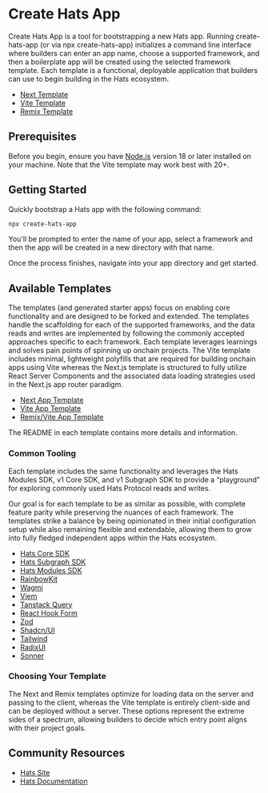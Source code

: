 # Create Hats App

Create Hats App is a tool for bootstrapping a new Hats app. Running create-hats-app (or via npx create-hats-app) initializes a command line interface where builders can enter an app name, choose a supported framework, and then a boilerplate app will be created using the selected framework template. Each template is a functional, deployable application that builders can use to begin building in the Hats ecosystem.

- [Next Template](https://create-next-hats-app.vercel.app/)
- [Vite Template](https://create-next-hats-app.vercel.app/)
- [Remix Template](https://create-next-hats-app.vercel.app/)

## Prerequisites

Before you begin, ensure you have [Node.js](https://nodejs.org/en/) version 18 or later installed on your machine. Note that the Vite template may work best with 20+.

## Getting Started

Quickly bootstrap a Hats app with the following command:

```bash
npx create-hats-app
```

You'll be prompted to enter the name of your app, select a framework and then the app will be created in a new directory with that name.

Once the process finishes, navigate into your app directory and get started.

## Available Templates

The templates (and generated starter apps) focus on enabling core functionality and are designed to be forked and extended. The templates handle the scaffolding for each of the supported frameworks, and the data reads and writes are implemented by following the commonly accepted approaches specific to each framework. Each template leverages learnings and solves pain points of spinning up onchain projects. The Vite template includes minimal, lightweight polyfills that are required for building onchain apps using Vite whereas the Next.js template is structured to fully utilize React Server Components and the associated data loading strategies used in the Next.js app router paradigm.

- [Next App Template](./templates/next/)
- [Vite App Template](./templates/vite/)
- [Remix/Vite App Template](./templates/remix-vite/)

The README in each template contains more details and information.

### Common Tooling

Each template includes the same functionality and leverages the Hats Modules SDK, v1 Core SDK, and v1 Subgraph SDK to provide a “playground” for exploring commonly used Hats Protocol reads and writes.

Our goal is for each template to be as similar as possible, with complete feature parity while preserving the nuances of each framework. The templates strike a balance by being opinionated in their initial configuration setup while also remaining flexible and extendable, allowing them to grow into fully fledged independent apps within the Hats ecosystem.

- [Hats Core SDK](https://github.com/Hats-Protocol/sdk-v1-core)
- [Hats Subgraph SDK](https://github.com/Hats-Protocol/sdk-v1-core/tree/main/packages/subgraph)
- [Hats Modules SDK](https://github.com/Hats-Protocol/modules-sdk)
- [RainbowKit](https://www.rainbowkit.com/)
- [Wagmi](https://wagmi.sh/)
- [Viem](https://viem.sh/)
- [Tanstack Query](https://tanstack.com/query/latest/docs)
- [React Hook Form](https://react-hook-form.com/)
- [Zod](https://github.com/colinhacks/zod)
- [Shadcn/UI](https://ui.shadcn.com/)
- [Tailwind](https://tailwindcss.com/)
- [RadixUI](https://www.radix-ui.com/)
- [Sonner](https://sonner.emilkowal.ski/getting-started)

### Choosing Your Template

The Next and Remix templates optimize for loading data on the server and passing to the client, whereas the Vite template is entirely client-side and can be deployed without a server. These options represent the extreme sides of a spectrum, allowing builders to decide which entry point aligns with their project goals.

## Community Resources

- [Hats Site](https://www.hatsprotocol.xyz/)
- [Hats Documentation](https://docs.hatsprotocol.xyz/)
